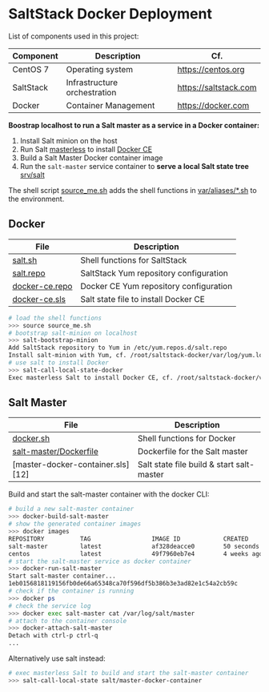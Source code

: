 # SaltStack Docker Deployment

List of components used in this project:

Component  | Description                   | Cf.
-----------|-------------------------------|-----------------------
CentOS 7   | Operating system              | <https://centos.org>
SaltStack  | Infrastructure orchestration  | <https://saltstack.com>
Docker     | Container Management          | <https://docker.com>

**Boostrap localhost to run a Salt master as a service in a Docker container:**

1. Install Salt minion on the host
2. Run Salt [masterless][04] to install [Docker CE][05]
3. Build a Salt Master Docker container image
4. Run the `salt-master` service container to **serve a local Salt state tree** [srv/salt](srv/salt)

The shell script [source_me.sh][00] adds the shell functions in [var/aliases/\*.sh][02] to the environment.

## Docker

File                 | Description
---------------------|-----------------------------------------
[salt.sh][09]        | Shell functions for SaltStack
[salt.repo][08]      | SaltStack Yum repository configuration
[docker-ce.repo][07] | Docker CE Yum repository configuration
[docker-ce.sls][06]  | Salt state file to install Docker CE

```bash
# load the shell functions
>>> source source_me.sh
# bootstrap salt-minion on localhost
>>> salt-bootstrap-minion
Add SaltStack repository to Yum in /etc/yum.repos.d/salt.repo
Install salt-minion with Yum, cf. /root/saltstack-docker/var/log/yum.log
# use salt to install Docker
>>> salt-call-local-state-docker 
Exec masterless Salt to install Docker CE, cf. /root/saltstack-docker/var/log/salt.log
```

## Salt Master

File                               | Description
-----------------------------------|-----------------------------------------
[docker.sh][11]                    | Shell functions for Docker
[salt-master/Dockerfile][10]       | Dockerfile for the Salt master
[master-docker-container.sls][12]  | Salt state file build & start salt-master

Build and start the salt-master container with the docker CLI:

```bash
# build a new salt-master container
>>> docker-build-salt-master
# show the generated container images
>>> docker images
REPOSITORY          TAG                 IMAGE ID            CREATED             SIZE
salt-master         latest              af328deacce0        50 seconds ago      482MB
centos              latest              49f7960eb7e4        4 weeks ago         200MB
# start the salt-master service as docker container
>>> docker-run-salt-master
Start salt-master container...
1eb0156818119156fb0de66a65348ca70f596df5b386b3e3ad82e1c54a2cb59c
# check if the container is running
>>> docker ps
# check the service log
>>> docker exec salt-master cat /var/log/salt/master
# attach to the container console
>>> docker-attach-salt-master
Detach with ctrl-p ctrl-q
...
```

Alternatively use salt instead:

```bash
# exec masterless Salt to build and start the salt-master container
>>> salt-call-local-state salt/master-docker-container
```

[00]: source_me.sh
[01]: https://docs.docker.com/engine/reference/builder/ "Dockerfile reference"
[02]: var/aliases/
[03]: https://saltstack.com
[04]: https://docs.saltstack.com/en/latest/topics/tutorials/quickstart.html
[05]: https://docs.docker.com/install/
[06]: srv/salt/docker/docker-ce.sls
[07]: srv/salt/docker/docker-ce.repo
[08]: etc/yum.repos.d/salt.repo
[09]: var/aliases/salt.sh
[10]: var/dockerfiles/salt-master
[11]: var/aliases/docker.sh

